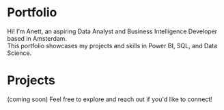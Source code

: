 # Portfolio
Hi! I’m Anett, an aspiring Data Analyst and Business Intelligence Developer based in Amsterdam.  
This portfolio showcases my projects and skills in Power BI, SQL, and Data Science.
# Projects
(coming soon)
Feel free to explore and reach out if you'd like to connect!
